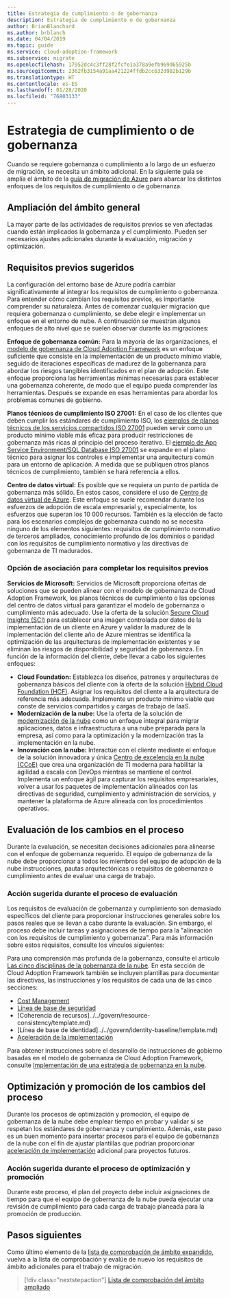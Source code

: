 ```yaml
---
title: Estrategia de cumplimiento o de gobernanza
description: Estrategia de cumplimiento o de gobernanza
author: BrianBlanchard
ms.author: brblanch
ms.date: 04/04/2019
ms.topic: guide
ms.service: cloud-adoption-framework
ms.subservice: migrate
ms.openlocfilehash: 17952dc4c3ff28f2fcfe1a378a9efb969d65925b
ms.sourcegitcommit: 2362fb3154a91aa421224ffdb2cc632d982b129b
ms.translationtype: HT
ms.contentlocale: es-ES
ms.lasthandoff: 01/28/2020
ms.locfileid: "76803133"
---
```

# <a name="governance-or-compliance-strategy"></a>Estrategia de cumplimiento o de gobernanza

Cuando se requiere gobernanza o cumplimiento a lo largo de un esfuerzo de migración, se necesita un ámbito adicional. En la siguiente guía se amplía el ámbito de la [guía de migración de Azure](../azure-migration-guide/index.md) para abarcar los distintos enfoques de los requisitos de cumplimiento o de gobernanza.

## <a name="general-scope-expansion"></a>Ampliación del ámbito general

La mayor parte de las actividades de requisitos previos se ven afectadas cuando están implicados la gobernanza y el cumplimiento. Pueden ser necesarios ajustes adicionales durante la evaluación, migración y optimización.

## <a name="suggested-prerequisites"></a>Requisitos previos sugeridos

La configuración del entorno base de Azure podría cambiar significativamente al integrar los requisitos de cumplimiento o gobernanza. Para entender cómo cambian los requisitos previos, es importante comprender su naturaleza. Antes de comenzar cualquier migración que requiera gobernanza o cumplimiento, se debe elegir e implementar un enfoque en el entorno de nube. A continuación se muestran algunos enfoques de alto nivel que se suelen observar durante las migraciones:

**Enfoque de gobernanza común:** Para la mayoría de las organizaciones, el [modelo de gobernanza de Cloud Adoption Framework](../../govern/guides/index.md) es un enfoque suficiente que consiste en la implementación de un producto mínimo viable, seguido de iteraciones específicas de madurez de la gobernanza para abordar los riesgos tangibles identificados en el plan de adopción. Este enfoque proporciona las herramientas mínimas necesarias para establecer una gobernanza coherente, de modo que el equipo pueda comprender las herramientas. Después se expande en esas herramientas para abordar los problemas comunes de gobierno.

**Planos técnicos de cumplimiento ISO 27001:** En el caso de los clientes que deben cumplir los estándares de cumplimiento ISO, los [ejemplos de planos técnicos de los servicios compartidos ISO 27001](https://docs.microsoft.com/azure/governance/blueprints/samples/iso27001-shared/index) pueden servir como un producto mínimo viable más eficaz para producir restricciones de gobernanza más ricas al principio del proceso iterativo. El [ejemplo de App Service Environment/SQL Database ISO 27001](https://docs.microsoft.com/azure/governance/blueprints/samples/iso27001-ase-sql-workload) se expande en el plano técnico para asignar los controles e implementar una arquitectura común para un entorno de aplicación. A medida que se publiquen otros planos técnicos de cumplimiento, también se hará referencia a ellos.

**Centro de datos virtual:** Es posible que se requiera un punto de partida de gobernanza más sólido. En estos casos, considere el uso de [Centro de datos virtual de Azure](../../reference/vdc.md). Este enfoque se suele recomendar durante los esfuerzos de adopción de escala empresarial y, especialmente, los esfuerzos que superan los 10 000 recursos. También es la elección de facto para los escenarios complejos de gobernanza cuando no se necesita ninguno de los elementos siguientes: requisitos de cumplimiento normativo de terceros ampliados, conocimiento profundo de los dominios o paridad con los requisitos de cumplimiento normativo y las directivas de gobernanza de TI madurados.

### <a name="partnership-option-to-complete-prerequisites"></a>Opción de asociación para completar los requisitos previos

**Servicios de Microsoft:** Servicios de Microsoft proporciona ofertas de soluciones que se pueden alinear con el modelo de gobernanza de Cloud Adoption Framework, los planos técnicos de cumplimiento o las opciones del centro de datos virtual para garantizar el modelo de gobernanza o cumplimiento más adecuado. Use la oferta de la solución [Secure Cloud Insights (SCI)](https://download.microsoft.com/download/C/7/C/C7CEA89D-7BDB-4E08-B998-737C13107361/Secure_Cloud_Insights_Datasheet_EN_US.pdf) para establecer una imagen controlada por datos de la implementación de un cliente en Azure y validar la madurez de la implementación del cliente año de Azure mientras se identifica la optimización de las arquitecturas de implementación existentes y se eliminan los riesgos de disponibilidad y seguridad de gobernanza. En función de la información del cliente, debe llevar a cabo los siguientes enfoques:

- **Cloud Foundation:** Establezca los diseños, patrones y arquitecturas de gobernanza básicos del cliente con la oferta de la solución [Hybrid Cloud Foundation (HCF)](https://download.microsoft.com/download/D/8/7/D872DFD0-1C46-4145-95E4-B5EAB2958B96/Hybrid_Cloud_Foundation_Datasheet_EN_US.pdf). Asignar los requisitos del cliente a la arquitectura de referencia más adecuada. Implemente un producto mínimo viable que conste de servicios compartidos y cargas de trabajo de IaaS.
- **Modernización de la nube:** Use la oferta de la solución de [modernización de la nube](https://download.microsoft.com/download/3/7/3/373F90E3-8568-44F3-B096-CD9C1CD28AB7/Cloud_Modernization_Datasheet_EN_US.pdf) como un enfoque integral para migrar aplicaciones, datos e infraestructura a una nube preparada para la empresa, así como para la optimización y la modernización tras la implementación en la nube.
- **Innovación con la nube:** Interactúe con el cliente mediante el enfoque de la solución innovadora y única [Centro de excelencia en la nube (CCoE)](https://download.microsoft.com/download/F/8/B/F8BBE4BD-E5F8-4DFB-82F7-C0A4E17051BB/Cloud_Center_of_Excellence_Datasheet_EN_US.pdf) que crea una organización de TI moderna para habilitar la agilidad a escala con DevOps mientras se mantiene el control. Implementa un enfoque ágil para capturar los requisitos empresariales, volver a usar los paquetes de implementación alineados con las directivas de seguridad, cumplimiento y administración de servicios, y mantener la plataforma de Azure alineada con los procedimientos operativos.

## <a name="assess-process-changes"></a>Evaluación de los cambios en el proceso

Durante la evaluación, se necesitan decisiones adicionales para alinearse con el enfoque de gobernanza requerido. El equipo de gobernanza de la nube debe proporcionar a todos los miembros del equipo de adopción de la nube instrucciones, pautas arquitectónicas o requisitos de gobernanza o cumplimiento antes de evaluar una carga de trabajo.

### <a name="suggested-action-during-the-assess-process"></a>Acción sugerida durante el proceso de evaluación

Los requisitos de evaluación de gobernanza y cumplimiento son demasiado específicos del cliente para proporcionar instrucciones generales sobre los pasos reales que se llevan a cabo durante la evaluación. Sin embargo, el proceso debe incluir tareas y asignaciones de tiempo para la "alineación con los requisitos de cumplimiento y gobernanza". Para más información sobre estos requisitos, consulte los vínculos siguientes:

Para una comprensión más profunda de la gobernanza, consulte el artículo [Las cinco disciplinas de la gobernanza de la nube](../../govern/governance-disciplines.md). En esta sección de Cloud Adoption Framework también se incluyen plantillas para documentar las directivas, las instrucciones y los requisitos de cada una de las cinco secciones:

- [Cost Management](../../govern/cost-management/template.md)
- [Línea de base de seguridad](../../govern/security-baseline/template.md)
- [Coherencia de recursos]../../govern/resource-consistency/template.md)
- [Línea de base de identidad]../../govern/identity-baseline/template.md)
- [Aceleración de la implementación](../../govern/deployment-acceleration/template.md)

Para obtener instrucciones sobre el desarrollo de instrucciones de gobierno basadas en el modelo de gobernanza de Cloud Adoption Framework, consulte [Implementación de una estrategia de gobernanza en la nube](../../govern/corporate-policy.md).

## <a name="optimize-and-promote-process-changes"></a>Optimización y promoción de los cambios del proceso

Durante los procesos de optimización y promoción, el equipo de gobernanza de la nube debe emplear tiempo en probar y validar si se respetan los estándares de gobernanza y cumplimiento. Además, este paso es un buen momento para insertar procesos para el equipo de gobernanza de la nube con el fin de ajustar plantillas que podrían proporcionar [aceleración de implementación](../../govern/deployment-acceleration/index.md) adicional para proyectos futuros.

### <a name="suggested-action-during-the-optimize-and-promote-process"></a>Acción sugerida durante el proceso de optimización y promoción

Durante este proceso, el plan del proyecto debe incluir asignaciones de tiempo para que el equipo de gobernanza de la nube pueda ejecutar una revisión de cumplimiento para cada carga de trabajo planeada para la promoción de producción.

## <a name="next-steps"></a>Pasos siguientes

Como último elemento de la [lista de comprobación de ámbito expandido](./index.md), vuelva a la lista de comprobación y evalúe de nuevo los requisitos de ámbito adicionales para el trabajo de migración.

> [!div class="nextstepaction"]
> [Lista de comprobación del ámbito ampliado](./index.md)
